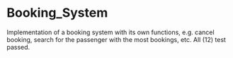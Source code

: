 # Booking_System

Implementation of a booking system with its own functions, e.g. cancel booking, search for the passenger with the most bookings, etc.
All (12) test passed.
